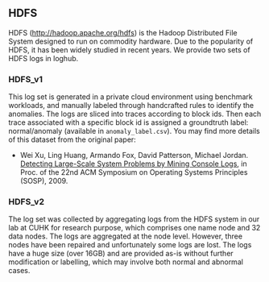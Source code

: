 ## HDFS
HDFS (http://hadoop.apache.org/hdfs) is the Hadoop Distributed File System designed to run on commodity hardware. Due to the popularity of HDFS, it has been widely studied in recent years. We provide two sets of HDFS logs in loghub.

### HDFS_v1
This log set is generated in a private cloud environment using benchmark workloads, and manually labeled through handcrafted rules to identify the anomalies. The logs are sliced into traces according to block ids. Then each trace associated with a specific block id is assigned a groundtruth label: normal/anomaly (available in `anomaly_label.csv`). You may find more details of this dataset from the original paper:

+ Wei Xu, Ling Huang, Armando Fox, David Patterson, Michael Jordan. [Detecting Large-Scale System Problems by Mining Console Logs](https://people.eecs.berkeley.edu/~jordan/papers/xu-etal-sosp09.pdf), in Proc. of the 22nd ACM Symposium on Operating Systems Principles (SOSP), 2009. 

### HDFS_v2
The log set was collected by aggregating logs from the HDFS system in our lab at CUHK for research purpose, which comprises one name node and 32 data nodes. The logs are aggregated at the node level. However, three nodes have been repaired and unfortunately some logs are lost. The logs have a huge size (over 16GB) and are provided as-is without further modification or labelling, which may involve both normal and abnormal cases.

